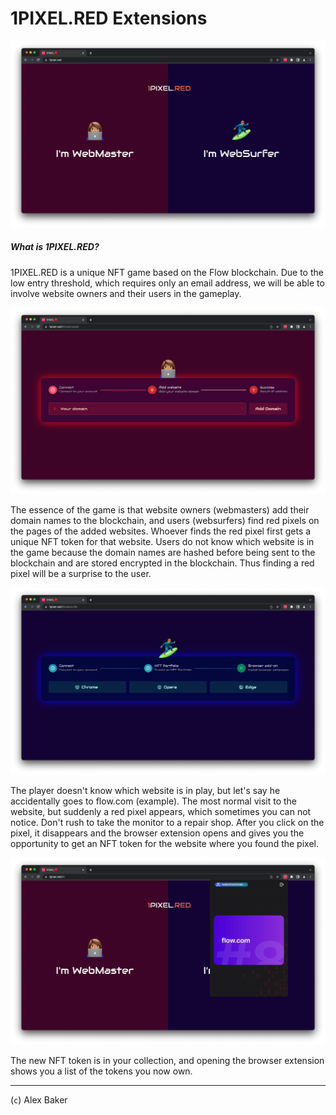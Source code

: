 # 1PIXEL.RED Extensions

<img src="https://raw.githubusercontent.com/1pixelred/1pixelred.github.io/main/public/scr1.png" alt="1PIXEL.RED App">

##### What is 1PIXEL.RED?

1PIXEL.RED is a unique NFT game based on the Flow blockchain. Due to the low entry threshold, which requires only an email address, we will be able to involve website owners and their users in the gameplay.

<img src="https://raw.githubusercontent.com/1pixelred/1pixelred.github.io/main/public/scr2.png" alt="1PIXEL.RED App">

The essence of the game is that website owners (webmasters) add their domain names to the blockchain, and users (websurfers) find red pixels on the pages of the added websites. Whoever finds the red pixel first gets a unique NFT token for that website. Users do not know which website is in the game because the domain names are hashed before being sent to the blockchain and are stored encrypted in the blockchain. Thus finding a red pixel will be a surprise to the user.

<img src="https://raw.githubusercontent.com/1pixelred/1pixelred.github.io/main/public/scr3.png" alt="1PIXEL.RED App">

The player doesn't know which website is in play, but let's say he accidentally goes to flow.com (example). The most normal visit to the website, but suddenly a red pixel appears, which sometimes you can not notice. Don't rush to take the monitor to a repair shop. After you click on the pixel, it disappears and the browser extension opens and gives you the opportunity to get an NFT token for the website where you found the pixel.

<img src="https://raw.githubusercontent.com/1pixelred/1pixelred.github.io/main/public/scr4.png" alt="1PIXEL.RED App">

The new NFT token is in your collection, and opening the browser extension shows you a list of the tokens you now own.

---

(`c`) Alex Baker
